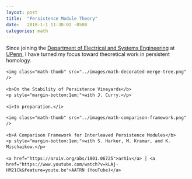 ```yaml
---
layout: post
title:  "Persistence Module Theory"
date:   2018-1-1 11:30:02 -0500
categories: math
---
```


Since joining the <a href="https://www.ese.upenn.edu/">Department of Electrical and Systems Engineering</a> at <a href="http://www.upenn.edu/">UPenn</a>, I have turned my focus toward theoretical work in persistent homology.

<div class="math-row">


	<img class="math-thumb" src="../images/math-decorated-merge-tree.png" />

	<b>On the Stability of Persistence Vineyards</b>
	<p style="margin-bottom:1em;">with J. Curry.</p>

	<i>In preparation.</i>


</div>

<div class="math-row">


	<img class="math-thumb" src="../images/math-comparison-framework.png" />

	<b>A Comparison Framework for Interleaved Persistence Modules</b>
	<p style="margin-bottom:1em;">with S. Harker, M. Kramar, and K. Mischaikow.</p>

	<a href="https://arxiv.org/abs/1801.06725">arXiv</a> | <a href="https://www.youtube.com/watch?v=kLAj-HM21Ck&feature=youtu.be">AATRN (YouTube)</a>


</div>


